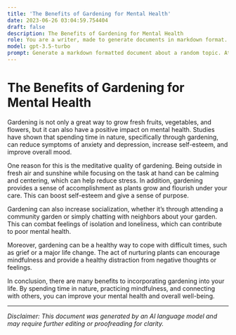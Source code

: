 ```yaml
---
title: 'The Benefits of Gardening for Mental Health'
date: 2023-06-26 03:04:59.754404
draft: false
description: The Benefits of Gardening for Mental Health
role: You are a writer, made to generate documents in markdown format. It is very important that all of the documents you generate are in valid markdown format.
model: gpt-3.5-turbo
prompt: Generate a markdown formatted document about a random topic. At the bottom, include a disclaimer explaining that the document was generated by you. The first line of the document should be the title. Make sure that the entire document is in proper markdown format, using a mix of various tags to make the document visually appealing.
---
```


# The Benefits of Gardening for Mental Health

Gardening is not only a great way to grow fresh fruits, vegetables, and flowers, but it can also have a positive impact on mental health. Studies have shown that spending time in nature, specifically through gardening, can reduce symptoms of anxiety and depression, increase self-esteem, and improve overall mood. 

One reason for this is the meditative quality of gardening. Being outside in fresh air and sunshine while focusing on the task at hand can be calming and centering, which can help reduce stress. In addition, gardening provides a sense of accomplishment as plants grow and flourish under your care. This can boost self-esteem and give a sense of purpose. 

Gardening can also increase socialization, whether it’s through attending a community garden or simply chatting with neighbors about your garden. This can combat feelings of isolation and loneliness, which can contribute to poor mental health. 

Moreover, gardening can be a healthy way to cope with difficult times, such as grief or a major life change. The act of nurturing plants can encourage mindfulness and provide a healthy distraction from negative thoughts or feelings. 

In conclusion, there are many benefits to incorporating gardening into your life. By spending time in nature, practicing mindfulness, and connecting with others, you can improve your mental health and overall well-being.

---

*Disclaimer: This document was generated by an AI language model and may require further editing or proofreading for clarity.*